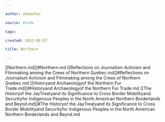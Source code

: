 ```yaml
---

author: ohmanfoo

source: #todo

tags: 

created: 2022-08-07

title: Northern

---
```

[[Northern.md]]#Northern.md
[[Reflections on Journalism Activism and Filmmaking among the Crees of Northern Quebec.md]]#Reflections on Journalism Activism and Filmmaking among the Crees of Northern Quebec.md
[[Historyand Archaeologyof the Northern Fur Trade.md]]#Historyand Archaeologyof the Northern Fur Trade.md
[[The Historyof the JayTreatyand its Significance to Cross Border Mobilityand Securityfor Indigenous Peoples in the North American Northern Borderlands and Beynd.md]]#The Historyof the JayTreatyand its Significance to Cross Border Mobilityand Securityfor Indigenous Peoples in the North American Northern Borderlands and Beynd.md